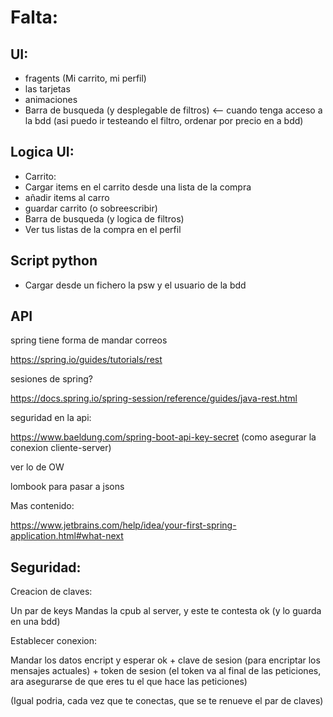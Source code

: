 # Falta:

## UI:
+ fragents (Mi carrito, mi perfil) 
+ las tarjetas
+ animaciones 
+ Barra de busqueda (y desplegable de filtros) <-- cuando tenga acceso a la bdd (asi puedo ir testeando el filtro, ordenar por precio en a bdd) 
  
## Logica UI:
+ Carrito:
+ Cargar items en el carrito desde una lista de la compra
+ añadir items al carro
+ guardar carrito (o sobreescribir)
+ Barra de busqueda (y logica de filtros)
+ Ver tus listas de la compra en el perfil

## Script python
+ Cargar desde un fichero la psw y el usuario de la bdd

## API

spring tiene forma de mandar correos

https://spring.io/guides/tutorials/rest

sesiones de spring?

https://docs.spring.io/spring-session/reference/guides/java-rest.html

seguridad en la api:

https://www.baeldung.com/spring-boot-api-key-secret (como asegurar la conexion   cliente-server)

ver lo de OW

lombook para pasar a jsons 

Mas contenido:

https://www.jetbrains.com/help/idea/your-first-spring-application.html#what-next

## Seguridad:
Creacion de claves:

Un par de keys
Mandas la cpub al server, y este te contesta ok (y lo guarda en una bdd)

Establecer conexion:

Mandar los datos encript y esperar ok + clave de sesion (para encriptar los mensajes actuales) + token de sesion (el token va al final de las peticiones, ara asegurarse de que eres tu el que hace las peticiones)

(Igual podria, cada vez que te conectas, que se te renueve el par de claves)



